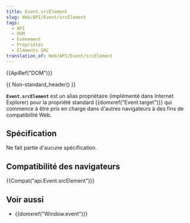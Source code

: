 ```yaml
---
title: Event.srcElement
slug: Web/API/Event/srcElement
tags:
  - API
  - DOM
  - Evènement
  - Propriétés
  - Éléments SRC
translation_of: Web/API/Event/srcElement
---
```

{{ApiRef("DOM")}}

{{ Non-standard_header() }}

**`Event.srcElement`** est un alias propriétaire (implémenté dans Internet Explorer) pour la propriété standard {{domxref("Event.target")}} qui commence à être pris en charge dans d'autres navigateurs à des fins de compatibilité Web.

## Spécification

Ne fait partie d'aucune spécification.

## Compatibilité des navigateurs

{{Compat("api.Event.srcElement")}}

## Voir aussi

- {{domxref("Window.event")}}
